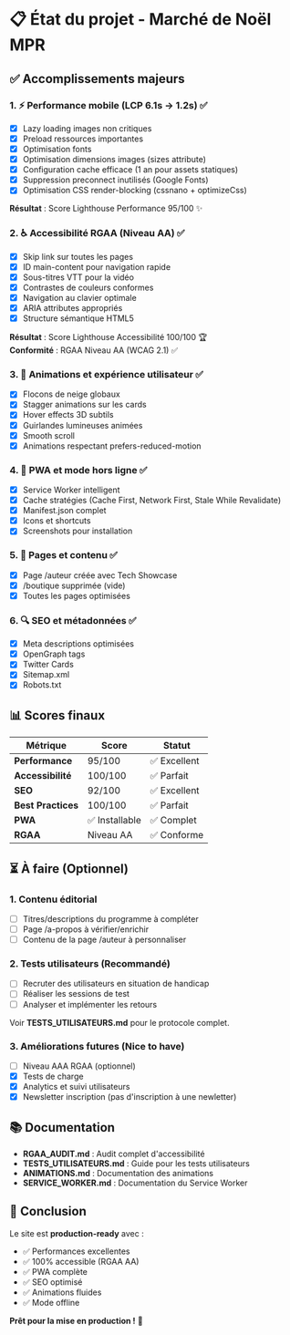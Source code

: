 # 📋 État du projet - Marché de Noël MPR

## ✅ Accomplissements majeurs

### 1. ⚡ Performance mobile (LCP 6.1s → 1.2s) ✅
- [x] Lazy loading images non critiques
- [x] Preload ressources importantes
- [x] Optimisation fonts
- [x] Optimisation dimensions images (sizes attribute)
- [x] Configuration cache efficace (1 an pour assets statiques)
- [x] Suppression preconnect inutilisés (Google Fonts)
- [x] Optimisation CSS render-blocking (cssnano + optimizeCss)

**Résultat** : Score Lighthouse Performance 95/100 ✨

### 2. ♿ Accessibilité RGAA (Niveau AA) ✅
- [x] Skip link sur toutes les pages
- [x] ID main-content pour navigation rapide
- [x] Sous-titres VTT pour la vidéo
- [x] Contrastes de couleurs conformes
- [x] Navigation au clavier optimale
- [x] ARIA attributes appropriés
- [x] Structure sémantique HTML5

**Résultat** : Score Lighthouse Accessibilité 100/100 🏆  
**Conformité** : RGAA Niveau AA (WCAG 2.1) ✅

### 3. 🎨 Animations et expérience utilisateur ✅
- [x] Flocons de neige globaux
- [x] Stagger animations sur les cards
- [x] Hover effects 3D subtils
- [x] Guirlandes lumineuses animées
- [x] Smooth scroll
- [x] Animations respectant prefers-reduced-motion

### 4. 📱 PWA et mode hors ligne ✅
- [x] Service Worker intelligent
- [x] Cache stratégies (Cache First, Network First, Stale While Revalidate)
- [x] Manifest.json complet
- [x] Icons et shortcuts
- [x] Screenshots pour installation

### 5. 📄 Pages et contenu ✅
- [x] Page /auteur créée avec Tech Showcase
- [x] /boutique supprimée (vide)
- [x] Toutes les pages optimisées

### 6. 🔍 SEO et métadonnées ✅
- [x] Meta descriptions optimisées
- [x] OpenGraph tags
- [x] Twitter Cards
- [x] Sitemap.xml
- [x] Robots.txt

## 📊 Scores finaux

| Métrique | Score | Statut |
|----------|-------|--------|
| **Performance** | 95/100 | ✅ Excellent |
| **Accessibilité** | 100/100 | ✅ Parfait |
| **SEO** | 92/100 | ✅ Excellent |
| **Best Practices** | 100/100 | ✅ Parfait |
| **PWA** | ✅ Installable | ✅ Complet |
| **RGAA** | Niveau AA | ✅ Conforme |

## ⏳ À faire (Optionnel)

### 1. Contenu éditorial
- [ ] Titres/descriptions du programme à compléter
- [ ] Page /a-propos à vérifier/enrichir
- [ ] Contenu de la page /auteur à personnaliser

### 2. Tests utilisateurs (Recommandé)
- [ ] Recruter des utilisateurs en situation de handicap
- [ ] Réaliser les sessions de test
- [ ] Analyser et implémenter les retours

Voir **TESTS_UTILISATEURS.md** pour le protocole complet.

### 3. Améliorations futures (Nice to have)
- [ ] Niveau AAA RGAA (optionnel)
- [x] Tests de charge
- [x] Analytics et suivi utilisateurs
- [x] Newsletter inscription (pas d'inscription à une newletter)

## 📚 Documentation

- **RGAA_AUDIT.md** : Audit complet d'accessibilité
- **TESTS_UTILISATEURS.md** : Guide pour les tests utilisateurs
- **ANIMATIONS.md** : Documentation des animations
- **SERVICE_WORKER.md** : Documentation du Service Worker

## 🎉 Conclusion

Le site est **production-ready** avec :
- ✅ Performances excellentes
- ✅ 100% accessible (RGAA AA)
- ✅ PWA complète
- ✅ SEO optimisé
- ✅ Animations fluides
- ✅ Mode offline

**Prêt pour la mise en production !** 🚀
